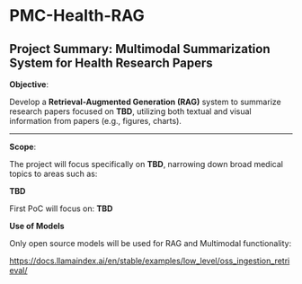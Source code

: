 # PMC-Health-RAG

## Project Summary: Multimodal Summarization System for Health Research Papers

**Objective**:

Develop a **Retrieval-Augmented Generation (RAG)** system to summarize research papers focused on **TBD**, utilizing both textual and visual information from papers (e.g., figures, charts).

---

**Scope**:

The project will focus specifically on **TBD**, narrowing down broad medical topics to areas such as:

**TBD**

First PoC will focus on: **TBD**

**Use of Models**

Only open source models will be used for RAG and Multimodal functionality:

https://docs.llamaindex.ai/en/stable/examples/low_level/oss_ingestion_retrieval/
